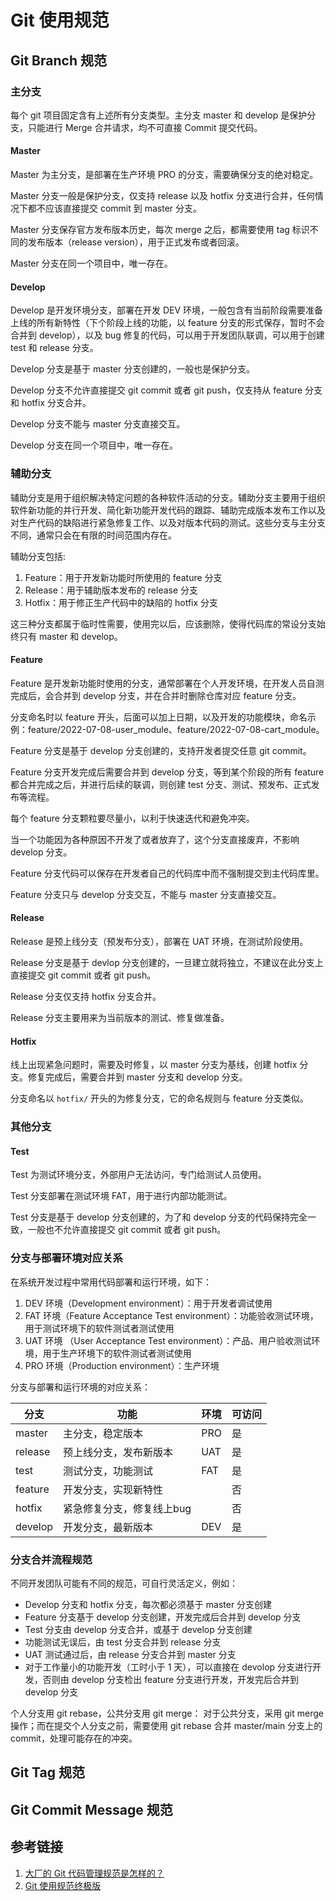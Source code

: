 # Git 使用规范


## Git Branch 规范

### 主分支


每个 git 项目固定含有上述所有分支类型。主分支 master 和 develop 是保护分支，只能进行 Merge 合并请求，均不可直接 Commit 提交代码。

#### Master

Master 为主分支，是部署在生产环境 PRO 的分支，需要确保分支的绝对稳定。

Master 分支一般是保护分支，仅支持 release 以及 hotfix 分支进行合并，任何情况下都不应该直接提交 commit 到 master 分支。

Master 分支保存官方发布版本历史，每次 merge 之后，都需要使用 tag 标识不同的发布版本（release version），用于正式发布或者回滚。

Master 分支在同一个项目中，唯一存在。

#### Develop

Develop 是开发环境分支，部署在开发 DEV 环境，一般包含有当前阶段需要准备上线的所有新特性（下个阶段上线的功能，以 feature 分支的形式保存，暂时不会合并到 develop），以及 bug 修复的代码，可以用于开发团队联调，可以用于创建 test 和 release 分支。

Develop 分支是基于 master 分支创建的，一般也是保护分支。

Develop 分支不允许直接提交 git commit 或者 git push，仅支持从 feature 分支和 hotfix 分支合并。

Develop 分支不能与 master 分支直接交互。

Develop 分支在同一个项目中，唯一存在。

### 辅助分支


辅助分支是用于组织解决特定问题的各种软件活动的分支。辅助分支主要用于组织软件新功能的并行开发、简化新功能开发代码的跟踪、辅助完成版本发布工作以及对生产代码的缺陷进行紧急修复工作、以及对版本代码的测试。这些分支与主分支不同，通常只会在有限的时间范围内存在。

辅助分支包括:
1. Feature：用于开发新功能时所使用的 feature 分支
2. Release：用于辅助版本发布的 release 分支
3. Hotfix：用于修正生产代码中的缺陷的 hotfix 分支

这三种分支都属于临时性需要，使用完以后，应该删除，使得代码库的常设分支始终只有 master 和 develop。

#### Feature

Feature 是开发新功能时使用的分支，通常部署在个人开发环境，在开发人员自测完成后，会合并到 develop 分支，并在合并时删除仓库对应 feature 分支。

分支命名时以 feature 开头，后面可以加上日期，以及开发的功能模块，命名示例：feature/2022-07-08-user_module、feature/2022-07-08-cart_module。

Feature 分支是基于 develop 分支创建的，支持开发者提交任意 git commit。

Feature 分支开发完成后需要合并到 develop 分支，等到某个阶段的所有 feature 都合并完成之后，并进行后续的联调，则创建 test 分支、测试、预发布、正式发布等流程。

每个 feature 分支颗粒要尽量小，以利于快速迭代和避免冲突。

当一个功能因为各种原因不开发了或者放弃了，这个分支直接废弃，不影响 develop 分支。

Feature 分支代码可以保存在开发者自己的代码库中而不强制提交到主代码库里。

Feature 分支只与 develop 分支交互，不能与 master 分支直接交互。

#### Release

Release 是预上线分支（预发布分支），部署在 UAT 环境，在测试阶段使用。

Release 分支是基于 devlop 分支创建的，一旦建立就将独立，不建议在此分支上直接提交 git commit 或者 git push。

Release 分支仅支持 hotfix 分支合并。

Release 分支主要用来为当前版本的测试、修复做准备。

#### Hotfix

线上出现紧急问题时，需要及时修复，以 master 分支为基线，创建 hotfix 分支。修复完成后，需要合并到 master 分支和 develop 分支。

分支命名以 `hotfix/` 开头的为修复分支，它的命名规则与 feature 分支类似。


### 其他分支


#### Test

Test 为测试环境分支，外部用户无法访问，专门给测试人员使用。

Test 分支部署在测试环境 FAT，用于进行内部功能测试。

Test 分支是基于 develop 分支创建的，为了和 develop 分支的代码保持完全一致，一般也不允许直接提交 git commit 或者 git push。


### 分支与部署环境对应关系

在系统开发过程中常用代码部署和运行环境，如下：

1. DEV 环境（Development environment）：用于开发者调试使用
2. FAT 环境（Feature Acceptance Test environment）：功能验收测试环境，用于测试环境下的软件测试者测试使用
3. UAT 环境 （User Acceptance Test environment）：产品、用户验收测试环境，用于生产环境下的软件测试者测试使用
4. PRO 环境（Production environment）：生产环境


分支与部署和运行环境的对应关系：

| 分支    | 功能                      | 环境 | 可访问 |
| ------- | ------------------------- | ---- | ------ |
| master  | 主分支，稳定版本          | PRO  | 是     |
| release | 预上线分支，发布新版本    | UAT  | 是     |
| test    | 测试分支，功能测试        | FAT  | 是     |
| feature | 开发分支，实现新特性      |      | 否     |
| hotfix  | 紧急修复分支，修复线上bug |      | 否     |
| develop | 开发分支，最新版本        | DEV  | 是     |


### 分支合并流程规范


不同开发团队可能有不同的规范，可自行灵活定义，例如：
- Develop 分支和 hotfix 分支，每次都必须基于 master 分支创建
- Feature 分支基于 develop 分支创建，开发完成后合并到 develop 分支
- Test 分支由 develop 分支合并，或基于 develop 分支创建
- 功能测试无误后，由 test 分支合并到 release 分支
- UAT 测试通过后，由 release 分支合并到 master 分支
- 对于工作量小的功能开发（工时小于 1 天），可以直接在 devolop 分支进行开发，否则由 develop 分支检出 feature 分支进行开发，开发完后合并到 develop 分支


个人分支用 git rebase，公共分支用 git merge：
对于公共分支，采用 git merge 操作；而在提交个人分支之前，需要使用 git rebase 合并 master/main 分支上的 commit，处理可能存在的冲突。


## Git Tag 规范



## Git Commit Message 规范



## 参考链接
1. [大厂的 Git 代码管理规范是怎样的？]( https://mp.weixin.qq.com/s/LWQolvFQQndBhFQ2lP2vhQ )
2. [Git 使用规范终极版](https://mp.weixin.qq.com/s/mAH8WWU510_7jC2pp4g0YA)